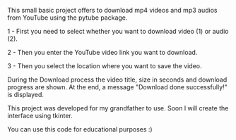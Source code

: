 This small basic project offers to download mp4 videos and mp3 audios from YouTube using the pytube package.

1 - First you need to select whether you want to download video (1) or audio (2).

2 - Then you enter the YouTube video link you want to download.

3 - Then you select the location where you want to save the video.

During the Download process the video title, size in seconds and download progress are shown. At the end, a message "Download done successfully!" is displayed.

This project was developed for my grandfather to use. Soon I will create the interface using tkinter.

You can use this code for educational purposes :)
